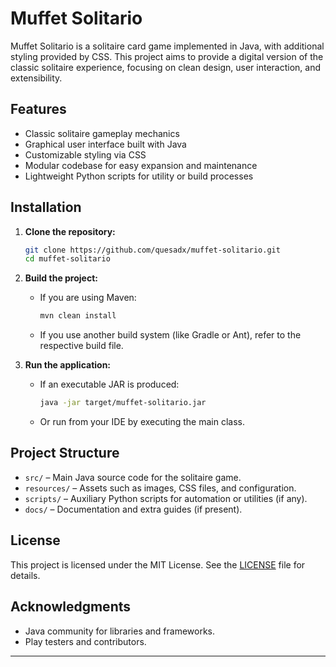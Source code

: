 # Muffet Solitario

Muffet Solitario is a solitaire card game implemented in Java, with additional styling provided by CSS. This project aims to provide a digital version of the classic solitaire experience, focusing on clean design, user interaction, and extensibility.

## Features

- Classic solitaire gameplay mechanics
- Graphical user interface built with Java
- Customizable styling via CSS
- Modular codebase for easy expansion and maintenance
- Lightweight Python scripts for utility or build processes

## Installation

1. **Clone the repository:**
   ```sh
   git clone https://github.com/quesadx/muffet-solitario.git
   cd muffet-solitario
   ```

2. **Build the project:**
   - If you are using Maven:
     ```sh
     mvn clean install
     ```
   - If you use another build system (like Gradle or Ant), refer to the respective build file.

3. **Run the application:**
   - If an executable JAR is produced:
     ```sh
     java -jar target/muffet-solitario.jar
     ```
   - Or run from your IDE by executing the main class.

## Project Structure

- `src/` – Main Java source code for the solitaire game.
- `resources/` – Assets such as images, CSS files, and configuration.
- `scripts/` – Auxiliary Python scripts for automation or utilities (if any).
- `docs/` – Documentation and extra guides (if present).

## License

This project is licensed under the MIT License. See the [LICENSE](LICENSE) file for details.

## Acknowledgments

- Java community for libraries and frameworks.
- Play testers and contributors.

---
